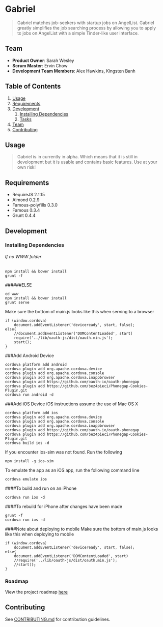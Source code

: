 # Gabriel

> Gabriel matches job-seekers with startup jobs on AngelList. Gabriel greatly simplifies the job searching process by allowing you to apply to jobs on AngelList with a simple Tinder-like user interface.

## Team

  - __Product Owner__: Sarah Wesley
  - __Scrum Master__: Ervin Chow
  - __Development Team Members__: Alex Hawkins, Kingsten Banh

## Table of Contents

1. [Usage](#Usage)
1. [Requirements](#requirements)
1. [Development](#development)
    1. [Installing Dependencies](#installing-dependencies)
    1. [Tasks](#tasks)
1. [Team](#team)
1. [Contributing](#contributing)

## Usage

> Gabriel is in currently in alpha. Which means that it is still in development but it is usable and contains basic features. Use at your own risk!

## Requirements

- RequireJS 2.1.15
- Almond 0.2.9
- Famous-polyfills 0.3.0
- Famous 0.3.4
- Grunt 0.4.4

## Development

### Installing Dependencies
###### If no WWW folder

```
npm install && bower install
grunt -f
```
######ELSE
```
cd www
npm install && bower install
grunt serve

```
Make sure the bottom of main.js looks like this when serving to a browser
```
if (window.cordova)
    document.addEventListener('deviceready', start, false);
else{
    //document.addEventListener('DOMContentLoaded', start)
    require('../lib/oauth-js/dist/oauth.min.js');
    start();  
}
````

###Add Android Device
```
cordova platform add android
cordova plugin add org.apache.cordova.device
cordova plugin add org.apache.cordova.console
cordova plugin add org.apache.cordova.inappbrowser
cordova plugin add https://github.com/oauth-io/oauth-phonegap
cordova plugin add https://github.com/bez4pieci/Phonegap-Cookies-Plugin.git
cordova run android -d
```
###Add iOS Device
iOS instructions assume the use of Mac OS X

```
cordova platform add ios
cordova plugin add org.apache.cordova.device
cordova plugin add org.apache.cordova.console
cordova plugin add org.apache.cordova.inappbrowser
cordova plugin add https://github.com/oauth-io/oauth-phonegap
cordova plugin add https://github.com/bez4pieci/Phonegap-Cookies-Plugin.git
cordova build ios -d
```

If you encounter ios-sim was not found. Run the following
```
npm install -g ios-sim
```

To emulate the app as an iOS app, run the following command line
```
cordova emulate ios
```

####To build and run on an iPhone
```
cordova run ios -d
```

####To rebuild for iPhone after changes have been made
```
grunt -f
cordova run ios -d
```

####Note about deploying to mobile
Make sure the bottom of main.js looks like this when deploying to mobile
```
if (window.cordova)
    document.addEventListener('deviceready', start, false);
else{
    document.addEventListener('DOMContentLoaded', start)
    //require('../lib/oauth-js/dist/oauth.min.js');
    //start();  
}
```

### Roadmap

View the project roadmap [here](https://github.com/FamousInternal/gabriel-hr109/issues)


## Contributing

See [CONTRIBUTING.md](CONTRIBUTING.md) for contribution guidelines.
